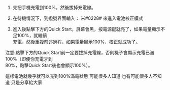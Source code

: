 1. 先把手機充電到100%，然後拔掉充電線。<br />

2. 在待機情況下，到撥號界面輸入： 米#0228# 來進入電池校正模式<br />

3. 進入後點擊下方的Quick Start，屏幕會黑，按電源鍵就亮了，如果電量顯示不足100%，就繼續<br />充電，然後重複前述過程，如果電量顯示100%，校正就成功了。<br />

注意:點擊下方的Quick Start前一定要拔掉充電線，否則機子會顯示充電已滿100%（即便你充電才到<br />80%，點擊Quick Start後也會顯示100%）。<br />

這樣電池就幾乎就可以充到100%滿電狀態 可能很多人知道 也有可能很多人不知道 只是分享給大家<br />